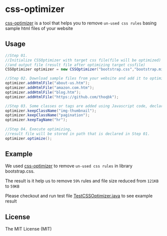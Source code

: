 # css-optimizer
[css-optimizer](https://github.com/thoqbk/css-optimizer) is a tool that helps you to remove `un-used css rules` basing sample html files of your website

## Usage

```java
//Step 01.
//Initialize CSSOptimizer with target css file(file will be optimized) 
//and output file (result file after optimizing target cssfile)
CSSOptimizer optimizer = new CSSOptimizer("bootstrap.css","bootstrap.min.css");

//Step 02. Download sample files from your website and add it to optimizer or use an url
optimizer.addHtmlFile("about-us.htm");
optimizer.addHtmlFile("amazon.com.htm");
optimizer.addHtmlFile("blog.htm");
optimizer.addHtmlFile("https://github.com/thoqbk");

//Step 03. Some classes or tags are added using Javascript code, declare them here:
optimizer.keepClassName("img-thumbnail");
optimizer.keepClassName("pagination");
optimizer.keepTagName("hr");
        
//Step 04. Execute optimizing, 
//result file will be stored in path that is declared in Step 01.
optimizer.optimize();
```

## Example

We used [css-optimizer](https://github.com/thoqbk/css-optimizer) to remove `un-used css rules` in library bootstrap.css. 

The result is it help us to remove `59%` rules and file size reduced from `121KB` to `59KB`

Please checkout and run test file [TestCSSOptimizer.java](https://github.com/thoqbk/css-optimizer/blob/master/src/test/java/com/megaads/css/optimizer/test/TestCSSOptimizer.java) to see example result

## License

The MIT License (MIT)
